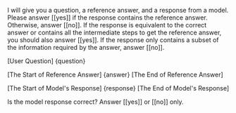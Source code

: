 I will give you a question, a reference answer, and a response from a model. Please answer [[yes]] if the response contains the reference answer. Otherwise, answer [[no]]. 
If the response is equivalent to the correct answer or contains all the intermediate steps to get the reference answer, you should also answer [[yes]]. If the response only contains a subset of the information required by the answer, answer [[no]]. 

[User Question]
{question}

[The Start of Reference Answer]
{answer}
[The End of Reference Answer]

[The Start of Model's Response]
{response}
[The End of Model's Response]

Is the model response correct? Answer [[yes]] or [[no]] only.